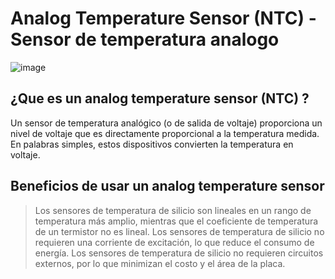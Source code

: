# Analog Temperature Sensor (NTC) - Sensor de temperatura analogo 

![image](https://user-images.githubusercontent.com/124212478/223567943-2a83e982-304f-407a-b077-5f943c8208c4.png)


## ¿Que es un analog temperature sensor (NTC) ?
Un sensor de temperatura analógico (o de salida de voltaje) proporciona un nivel de voltaje que es directamente proporcional a la temperatura medida. En palabras simples, estos dispositivos convierten la temperatura en voltaje.

## Beneficios de usar un analog temperature sensor
> Los sensores de temperatura de silicio son lineales en un rango de temperatura más amplio, mientras que el coeficiente de temperatura de un termistor no es lineal.
> Los sensores de temperatura de silicio no requieren una corriente de excitación, lo que reduce el consumo de energía.
> Los sensores de temperatura de silicio no requieren circuitos externos, por lo que minimizan el costo y el área de la placa.

